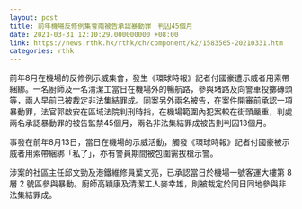 ```yaml
---
layout: post
title: 前年機場反修例集會兩被告承認暴動罪　判囚45個月
date: 2021-03-31 12:10:29.000000000 +08:00
link: https://news.rthk.hk/rthk/ch/component/k2/1583565-20210331.htm
categories: rthk
---
```


前年8月在機場的反修例示威集會，發生《環球時報》記者付國豪遭示威者用索帶綑綁。一名廚師及一名清潔工當日在機場外的暢航路，參與堵路及向警車投擲磚頭等，兩人早前已被裁定非法集結罪成。同案另外兩名被告，在案件開審前承認一項暴動罪，法官郭啟安在區域法院判刑時指，在機場範圍內犯案較在街頭嚴重，判處兩名承認暴動罪的被告監禁45個月，兩名非法集結罪成被告則判囚13個月。

事發在前年8月13日，當日在機場的示威活動，觸發《環球時報》記者付國豪被示威者用索帶綑綁「私了」，亦有警員期間被包圍需拔槍示警。

涉案的社區主任邱文勁及港鐵維修員葉文亮，已承認當日於機場一號客運大樓第 8 層 2 號區參與暴動。廚師高穎康及清潔工人麥幸雄，則被裁定於同日同地參與非法集結罪成。
